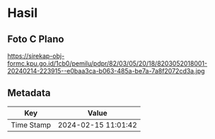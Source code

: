 # Hasil

## Foto C Plano

https://sirekap-obj-formc.kpu.go.id/1cb0/pemilu/pdpr/82/03/05/20/18/8203052018001-20240214-223915--e0baa3ca-b063-485a-be7a-7a8f2072cd3a.jpg


## Metadata

| Key        | Value               |
| ---------- | ------------------- |
| Time Stamp | 2024-02-15 11:01:42 |



